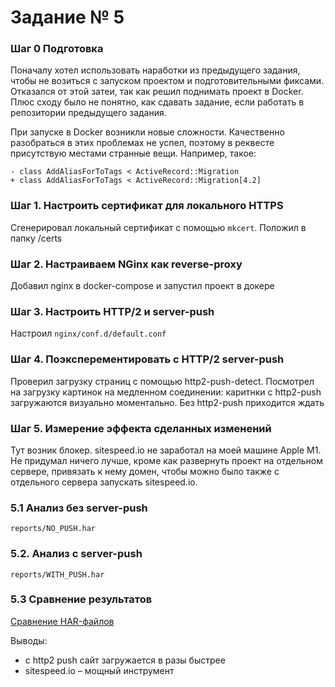 # Задание № 5

### Шаг 0 Подготовка

Поначалу хотел использовать наработки из предыдущего задания, чтобы не возиться с запуском проектом и подготовительными фиксами.
Отказался от этой затеи, так как решил поднимать проект в Docker.
Плюс сходу было не понятно, как сдавать задание, если работать в репозитории предыдущего задания.

При запуске в Docker возникли новые сложности.
Качественно разобраться в этих проблемах не успел, поэтому в реквесте присутствую местами странные вещи.
Например, такое:

```
- class AddAliasForToTags < ActiveRecord::Migration
+ class AddAliasForToTags < ActiveRecord::Migration[4.2]
```

### Шаг 1. Настроить сертификат для локального HTTPS

Сгенерировал локальный сертификат с помощью `mkcert`.
Положил в папку /certs

### Шаг 2. Настраиваем NGinx как reverse-proxy

Добавил nginx в docker-compose и запустил проект в докере

### Шаг 3. Настроить HTTP/2 и server-push

Настроил `nginx/conf.d/default.conf`

### Шаг 4. Поэксперементировать с HTTP/2 server-push

Проверил загрузку страниц с помощью http2-push-detect. Посмотрел на загрузку картинок на медленном соединении: каритнки c http2-push загружаются визуально моментально. Без http2-push приходится ждать

### Шаг 5. Измерение эффекта сделанных изменений

Тут возник блокер. sitespeed.io не заработал на моей машине Apple M1. Не придумал ничего лучше, кроме как развернуть проект на отдельном сервере, привязать к нему домен, чтобы можно было также с отдельного сервера запускать sitespeed.io.

### 5.1 Анализ без server-push

`reports/NO_PUSH.har`

### 5.2. Анализ с server-push

`reports/WITH_PUSH.har`

### 5.3 Сравнение результатов

[Cравнение HAR-файлов](https://compare.sitespeed.io/?har1=https://raw.githubusercontent.com/otmosina/rails-optimization-task5/task_complete/reports/NO_PUSH.har&har2=https://raw.githubusercontent.com/otmosina/rails-optimization-task5/task_complete/reports/WITH_PUSH.har)

Выводы:

- с http2 push сайт загружается в разы быстрее
- sitespeed.io – мощный инструмент
